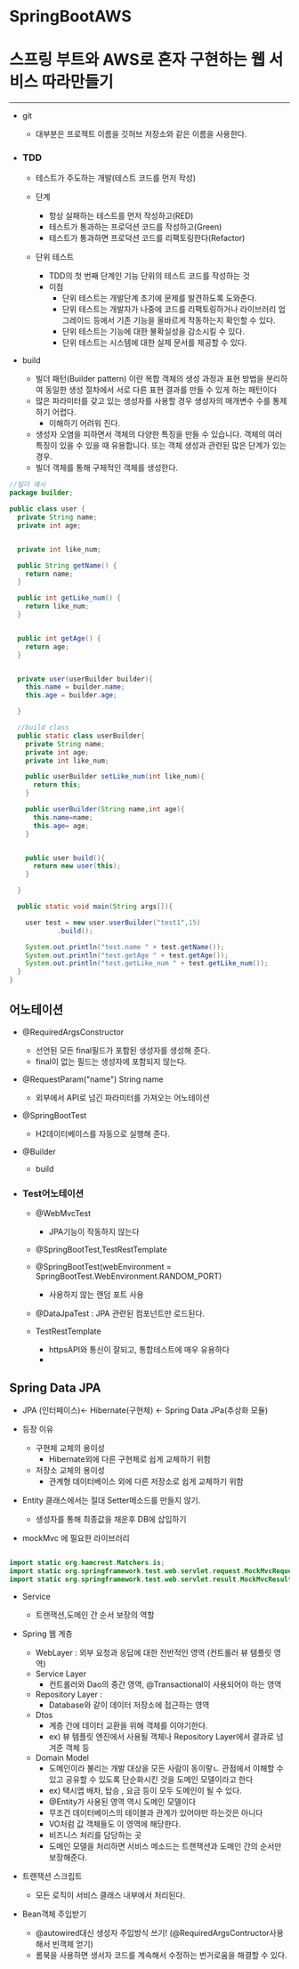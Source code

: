 # SpringBootAWS

# 스프링 부트와 AWS로 혼자 구현하는 웹 서비스  따라만들기

---


- git
    - 대부분은 프로젝트 이름을 깃허브 저장소와 같은 이름을 사용한다.
    

- ### TDD
  - 테스트가 주도하는 개발(테스트 코드를 먼저 작성)
  - 단계
    - 항상 실패하는 테스트를 먼저 작성하고(RED)
    - 테스트가 통과하는 프로덕션 코드를 작성하고(Green)
    - 테스트가 통과하면 프로덕션 코드를 리팩토링한다(Refactor)
  

  - 단위 테스트
    - TDD의 첫 번째 단계인 기능 단위의 테스트 코드를 작성하는 것
    - 이점
      - 단위 테스트는 개발단계 초기에 문제를 발견하도록 도와준다.
      - 단위 테스트는 개발자가 나중에 코드를 리팩토링하거나 라이브러리 업그레이드 등에서 기존 기능을 올바르게 작동하는지 확인할 수 있다.
      - 단위 테스트는 기능에 대한 불확실성을 감소시킬 수 있다.
      - 단위 테스트는 시스템에 대한 실제 문서를 제공할 수 있다.
  
- build
  - 빌더 패턴(Builder pattern) 이란 복합 객체의 생성 과정과 표현 방법을 분리하여 동일한 생성 절차에서 서로 다른 표현 결과를 만들 수 있게 하는 패턴이다
  - 많은 파라미터를 갖고 있는 생성자를 사용할 경우 생성자의 매개변수 수를 통제하기 어렵다.
    - 이해하기 어려워 진다.
  - 생성자 오염을 피하면서 객체의 다양한 특징을 만들 수 있습니다. 객체의 여러 특징이 있을 수 있을 때 유용합니다. 또는 객체 생성과 관련된 많은 단계가 있는 경우.
  - 빌더 객체를 통해 구체적인 객체를 생성한다.
  
```java
//빌더 예시
package builder;

public class user {
  private String name;
  private int age;


  private int like_num;

  public String getName() {
    return name;
  }

  public int getLike_num() {
    return like_num;
  }


  public int getAge() {
    return age;
  }


  private user(userBuilder builder){
    this.name = builder.name;
    this.age = builder.age;

  }

  //build class
  public static class userBuilder{
    private String name;
    private int age;
    private int like_num;

    public userBuilder setLike_num(int like_num){
      return this;
    }

    public userBuilder(String name,int age){
      this.name=name;
      this.age= age;
    }


    public user build(){
      return new user(this);
    }

  }

  public static void main(String args[]){

    user test = new user.userBuilder("test1",15)
            .build();

    System.out.println("test.name " + test.getName());
    System.out.println("test.getAge " + test.getAge());
    System.out.println("test.getLike_num " + test.getLike_num());
  }
}

```


  ## 어노테이션

- @RequiredArgsConstructor
  - 선언된 모든 final필드가 포함된 생성자를 생성해 준다.
  - final이 없는 필드는 생성자에 포함되지 않는다.
  
- @RequestParam("name") String name
  - 외부에서 API로 넘긴 파라미터를 가져오는 어노테이션
  
- @SpringBootTest
  - H2데이터베이스를 자동으로 실행해 준다.

- @Builder
  - build

- ### Test어노테이션
  - @WebMvcTest 
    - JPA기능이 작동하지 않는다
  - @SpringBootTest,TestRestTemplate
  
  - @SpringBootTest(webEnvironment = SpringBootTest.WebEnvironment.RANDOM_PORT)
    -  사용하지 않는 랜덤 포트 사용
  - @DataJpaTest : JPA 관련된 컴포넌트만 로드된다.    
  - TestRestTemplate 
    - httpsAPI와 통신이 잘되고, 통합테스트에 매우 유용하다
    - 
    


## Spring Data JPA

- JPA (인터페이스)<- Hibernate(구현체) <- Spring Data JPa(추상화 모듈)

- 등장 이유
  - 구현체 교체의 용이성
    - Hibernate외에 다른 구현체로 쉽게 교체하기 위함
  - 저장소 교체의 용이성
    - 관계형 데이터베이스 외에 다른 저장소로 쉽게 교체하기 위함
  

- Entity 클래스에서는 절대 Setter메소드를 만들지 않기.
  - 생성자를 통해 최종값을 채운후 DB에 삽입하기
  

- mockMvc 에 필요한 라이브러리
```java

import static org.hamcrest.Matchers.is;
import static org.springframework.test.web.servlet.request.MockMvcRequestBuilders.get;
import static org.springframework.test.web.servlet.result.MockMvcResultMatchers.*;

```

- Service
  - 트랜잭션,도메인 간 순서 보장의 역할
  
- Spring 웹 계층
  - WebLayer : 외부 요청과 응답에 대한 전반적인 영역 (컨트롤러 뷰 템플릿 영역)
  - Service Layer 
    - 컨트롤러와 Dao의 중간 영역, @Transactional이 사용되어야 하는 영역
  - Repository Layer : 
    - Database와 같이 데이터 저장소에 접근하는 영역
  - Dtos
    - 계층 간에 데이터 교환을 위해 객체를 이야기한다. 
    - ex) 뷰 템플릿 엔진에서 사용될 객체나 Repository Layer에서 결과로 넘겨준 객체 등
  - Domain Model
    - 도메인이라 불리는 개발 대상을 모든 사람이 동이랗ㄴ 관점에서 이해할 수 있고 공유할 수 있도록 단순화시킨 것을 도메인 모델이라고 한다
    - ex) 택시앱 배차, 탑승 , 요금 등이 모두 도메인이 될 수 있다.
    - @Entity가 사용된 영역 역시 도메인 모델이다
    - 무조건 데이터베이스의 테이블과 관계가 있어야만 하는것은 아니다
    - VO처럼 값 객체들도 이 영역에 해당한다.
    - 비즈니스 처리를 담당하는 곳
    - 도메인 모델을 처리하면 서비스 메소드는 트랜잭션과 도메인 간의 순서만 보장해준다.

- 트랜잭션 스크립트
  - 모든 로직이 서비스 클래스 내부에서 처리된다.
  
- Bean객체 주입받기 
  - @autowired대신 생성자 주입방식 쓰기! (@RequiredArgsContructor사용해서 빈객체 얻기)
  - 롬북을 사용하면 생서자 코드를 계속해서 수정하는 번거로움을 해결할 수 있다.
  
